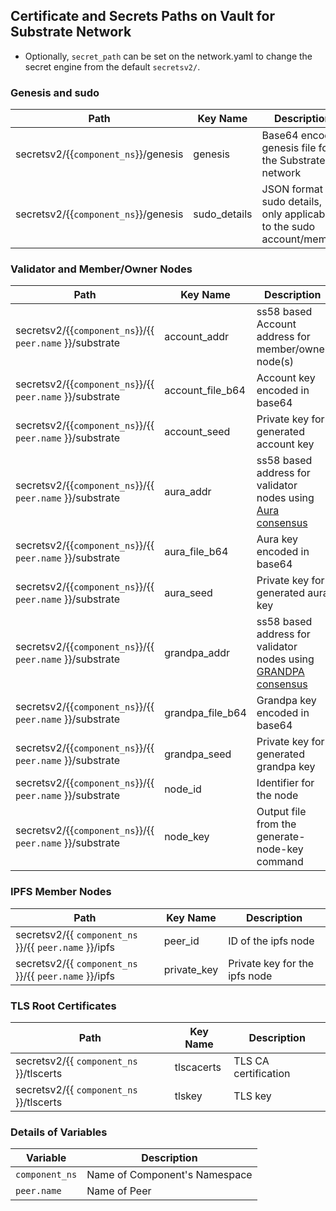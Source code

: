 [//]: # (##############################################################################################)
[//]: # (Copyright Accenture. All Rights Reserved.)
[//]: # (SPDX-License-Identifier: Apache-2.0)
[//]: # (##############################################################################################)

Certificate and Secrets Paths on Vault for Substrate Network
------------------------------------------------------------

* Optionally, `secret_path` can be set on the network.yaml to change the secret engine from the default `secretsv2/`.

### Genesis and sudo 

| Path                                                                              | Key Name               | Description         |
|-----------------------------------------------------------------------------------|-------------------------------|--------------|
| secretsv2/{{`component_ns`}}/genesis                         | genesis                       | Base64 encoded genesis file for the Substrate network   |
| secretsv2/{{`component_ns`}}/genesis                         | sudo_details                | JSON format sudo details, only applicable to the sudo account/member   |


### Validator and Member/Owner Nodes

| Path                                                                              | Key Name               | Description         |
|-----------------------------------------------------------------------------------|-------------------------------|--------------|
| secretsv2/{{`component_ns`}}/{{ `peer.name` }}/substrate                         | account_addr                       | ss58 based Account address for member/owner node(s)   |
| secretsv2/{{`component_ns`}}/{{ `peer.name` }}/substrate                         | account_file_b64                      | Account key encoded in base64 |
| secretsv2/{{`component_ns`}}/{{ `peer.name` }}/substrate                         | account_seed                       | Private key for generated account key     |
| secretsv2/{{`component_ns`}}/{{ `peer.name` }}/substrate                         | aura_addr                   | ss58 based address for  validator nodes using [Aura consensus](https://docs.substrate.io/v3/advanced/consensus/#:~:text=custom%20consensus%20algorithms.-,Aura,-Aura)      |
| secretsv2/{{`component_ns`}}/{{ `peer.name` }}/substrate                         | aura_file_b64                   | Aura key encoded in base64    |
| secretsv2/{{`component_ns`}}/{{ `peer.name` }}/substrate                         | aura_seed                   | Private key for generated aura key    |
| secretsv2/{{`component_ns`}}/{{ `peer.name` }}/substrate                         | grandpa_addr                  | ss58 based address for validator nodes using [GRANDPA consensus](https://docs.substrate.io/v3/advanced/consensus/#:~:text=target%20block%20time.-,GRANDPA,-GRANDPA)    |
| secretsv2/{{`component_ns`}}/{{ `peer.name` }}/substrate                         | grandpa_file_b64               |  Grandpa key encoded in base64  |
| secretsv2/{{`component_ns`}}/{{ `peer.name` }}/substrate                         | grandpa_seed                  |   Private key for generated grandpa key  |
| secretsv2/{{`component_ns`}}/{{ `peer.name` }}/substrate                         | node_id                  |   Identifier for the node  |
| secretsv2/{{`component_ns`}}/{{ `peer.name` }}/substrate                         | node_key                  |   Output file from the generate-node-key command  |


### IPFS Member Nodes

| Path                                                                         | Key Name                 | Description         |
|------------------------------------------------------------------------------|-------------------------------|--------------|
| secretsv2/{{ `component_ns` }}/{{ `peer.name` }}/ipfs                      | peer_id                 | ID of the ipfs node |
| secretsv2/{{ `component_ns` }}/{{ `peer.name` }}/ipfs            | private_key                 | Private key for the ipfs node  |


### TLS Root Certificates

| Path                                                                         | Key Name                 | Description         |
|------------------------------------------------------------------------------|-------------------------------|--------------|
| secretsv2/{{ `component_ns` }}/tlscerts                       | tlscacerts                 | TLS CA certification |
| secretsv2/{{ `component_ns` }}/tlscerts                       | tlskey                 | TLS key  |



### Details of Variables

| Variable | Description |
|-------------------------------|--------------|
|`component_ns` | Name of Component's Namespace |
|`peer.name` | Name of Peer  |
